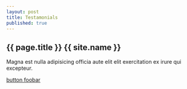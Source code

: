 ```yaml
---
layout: post
title: Testamonials
published: true
---
```


<!-- Download Section -->
<section id="testamonials" class="content-section text-center">
    <div class="download-section">
        <div class="container-fluid">
            <div class="col-lg-8 col-lg-offset-2">
                <h2>{{ page.title }} {{ site.name }}</h2>
                <p>Magna est nulla adipisicing officia aute elit elit exercitation ex irure qui excepteur.</p>
                <a href="#" class="btn btn-default btn-lg">button foobar</a>
            </div>
        </div>
    </div>
</section>
